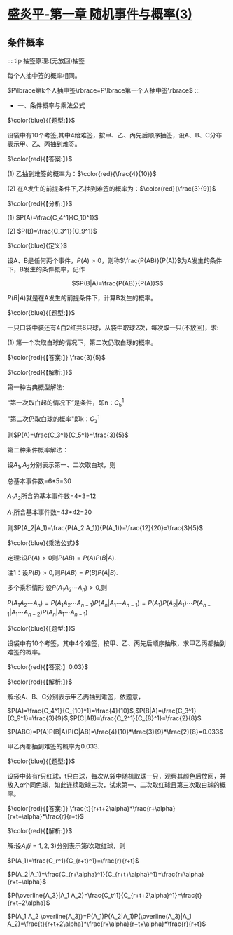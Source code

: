 # [盛炎平-第一章 随机事件与概率(3)](https://www.bilibili.com/video/BV1XJ411173b?p=5)

## 条件概率

::: tip
抽签原理:(无放回)抽签

每个人抽中签的概率相同。

$P\lbrace第k个人抽中签\rbrace=P\lbrace第一个人抽中签\rbrace$
:::

- 一、条件概率与乘法公式

$\color{blue}{【题型:】}$

设袋中有10个考签,其中4给难签，按甲、乙、丙先后顺序抽签，设A、B、C分布表示甲、乙、丙抽到难签。

$\color{red}{【答案:】}$

(1) 乙抽到难签的概率为：$\color{red}{\frac{4}{10}}$

(2) 在A发生的前提条件下,乙抽到难签的概率为：$\color{red}{\frac{3}{9}}$

$\color{red}{【分析:】}$

(1) $P(A)=\frac{C_4^1}{C_10^1}$

(2) $P(B)=\frac{C_3^1}{C_9^1}$

$\color{blue}{定义}$

设A、B是任何两个事件，$P(A)>0$，则称$\frac{P(AB)}{P(A)}$为A发生的条件下，B发生的条件概率，记作

$$P(B|A)=\frac{P(AB)}{P(A)}$$

$P(B|A)$就是在A发生的前提条件下，计算B发生的概率。

$\color{blue}{【题型:】}$

一只口袋中装还有4白2红共6只球，从袋中取球2次，每次取一只(不放回)，求:

(1) 第一个次取白球的情况下，第二次仍取白球的概率。

$\color{red}{【答案:】} \frac{3}{5}$  

$\color{red}{【解析:】}$

第一种古典概型解法:

“第一次取白起的情况下”是条件，即n：$C_5^1$

"第二次仍取白球的概率"即k：$C_3^1$

则$P(A)=\frac{C_3^1}{C_5^1}=\frac{3}{5}$

第二种条件概率解法：

设$A_1,A_2$分别表示第一、二次取白球，则

总基本事件数=6*5=30

$A_1 A_2$所含的基本事件数=4*3=12

$A_1$所含基本事件数=4*3+4*2=20

则$P(A_2|A_1)=\frac{P(A_2 A_1)}{P(A_1)}=\frac{12}{20}=\frac{3}{5}$

$\color{blue}{乘法公式}$

定理:设$P(A)>0$则$P(AB)=P(A)P(B|A)$.

注1：设$P(B)>0$,则$P(AB)=P(B)P(A|B)$.

多个乘积情形  设$P(A_1 A_2\cdots A_n)>0$,则

$P(A_1 A_2\cdots A_n)=P(A_1 A_2\cdots A_{n-1})P(A_n|A_1 \cdots A_{n-1})=P(A_1) P(A_2|A_1)\cdots P(A_{n-1}|A_1\cdots A_{n-2})P(A_n|A_1\cdots A_{n-1})$

$\color{blue}{【题型:】}$

设袋中有10个考签，其中4个难签，按甲、乙、丙先后顺序抽取，求甲乙丙都抽到难签的概率。

$\color{red}{【答案:】0.03}$

$\color{red}{【解析:】}$

解:设A、B、C分别表示甲乙丙抽到难签，依题意，

$P(A)=\frac{C_4^1}{C_{10}^1}=\frac{4}{10}$,$P(B|A)=\frac{C_3^1}{C_9^1}=\frac{3}{9}$,$P(C|AB)=\frac{C_2^1}{C_{8}^1}=\frac{2}{8}$

$P(ABC)=P(A)P(B|A)P(C|AB)=\frac{4}{10}*\frac{3}{9}*\frac{2}{8}=0.033$

甲乙丙都抽到难签的概率为0.033.

$\color{blue}{【题型:】}$

设袋中装有r只红球，t只白球，每次从袋中随机取球一只，观察其颜色后放回，并放入$\alpha$个同色球，如此连续取球三次，试求第一、二次取红球且第三次取白球的概率。

$\color{red}{【答案:】} \frac{t}{r+t+2\alpha}*\frac{r+\alpha}{r+t+\alpha}*\frac{r}{r+t}$  

$\color{red}{【解析:】}$

解:设$A_i(i=1,2,3)$分别表示第$i$次取红球，则

$P(A_1)=\frac{C_r^1}{C_{r+t}^1}=\frac{r}{r+t}$

$P(A_2|A_1)=\frac{C_{r+\alpha}^1}{C_{r+t+\alpha}^1}=\frac{r+\alpha}{r+t+\alpha}$

$P(\overline{A_3}|A_1 A_2)=\frac{C_t^1}{C_{r+t+2\alpha}^1}=\frac{t}{r+t+2\alpha}$

$P(A_1 A_2 \overline(A_3))=P(A_1)P(A_2|A_1)P(\overline(A_3)|A_1 A_2)=\frac{t}{r+t+2\alpha}*\frac{r+\alpha}{r+t+\alpha}*\frac{r}{r+t}$
